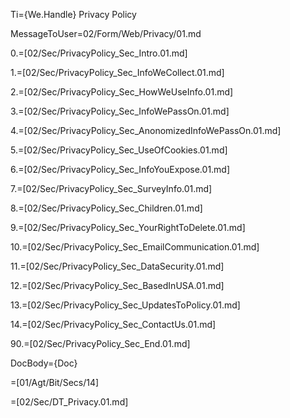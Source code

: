Ti={We.Handle} Privacy Policy

MessageToUser=02/Form/Web/Privacy/01.md

0.=[02/Sec/PrivacyPolicy_Sec_Intro.01.md]

1.=[02/Sec/PrivacyPolicy_Sec_InfoWeCollect.01.md]

2.=[02/Sec/PrivacyPolicy_Sec_HowWeUseInfo.01.md]

3.=[02/Sec/PrivacyPolicy_Sec_InfoWePassOn.01.md]

4.=[02/Sec/PrivacyPolicy_Sec_AnonomizedInfoWePassOn.01.md]

5.=[02/Sec/PrivacyPolicy_Sec_UseOfCookies.01.md]

6.=[02/Sec/PrivacyPolicy_Sec_InfoYouExpose.01.md]

7.=[02/Sec/PrivacyPolicy_Sec_SurveyInfo.01.md]

8.=[02/Sec/PrivacyPolicy_Sec_Children.01.md]

9.=[02/Sec/PrivacyPolicy_Sec_YourRightToDelete.01.md]

10.=[02/Sec/PrivacyPolicy_Sec_EmailCommunication.01.md]

11.=[02/Sec/PrivacyPolicy_Sec_DataSecurity.01.md]

12.=[02/Sec/PrivacyPolicy_Sec_BasedInUSA.01.md]

13.=[02/Sec/PrivacyPolicy_Sec_UpdatesToPolicy.01.md]

14.=[02/Sec/PrivacyPolicy_Sec_ContactUs.01.md]
 
90.=[02/Sec/PrivacyPolicy_Sec_End.01.md]
  
DocBody={Doc}

=[01/Agt/Bit/Secs/14]

=[02/Sec/DT_Privacy.01.md]